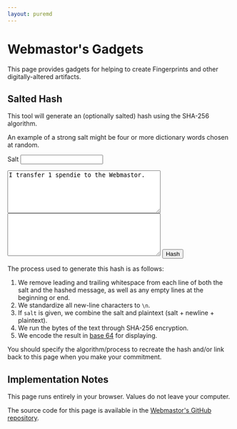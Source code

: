```yaml
---
layout: puremd
---
```

<script>
  async function handleHash() {
    const salt = document.getElementById("hash-salt").value.trim();
    const plaintext = document
      .getElementById("hash-plaintext")
      .value
      .split(/\r?\n|\r|\n/g)
      .map((line) => line.trim())
      .join("\n")
      .trim();
    const saltedPlaintext = (salt + "\n" + plaintext).trim();
    const encodedPlaintext = new TextEncoder().encode(saltedPlaintext);
    const hashedMessage = await window.crypto.subtle.digest("SHA-256", encodedPlaintext);
    const encodedHashedMessage = btoa(
      new Uint8Array(hashedMessage)
        .reduce((data, byte) => data + String.fromCharCode(byte), '')
    );
    const output = document.getElementById("hash-output");
    output.value = encodedHashedMessage;
  }
</script>

# Webmastor's Gadgets

This page provides gadgets for helping to create Fingerprints and other digitally-altered artifacts.

## Salted Hash

This tool will generate an (optionally salted) hash using the SHA-256 algorithm.

An example of a strong salt might be four or more dictionary words chosen at random.

<label for="hash-salt">Salt</label>
<input type="text" id="hash-salt" name="hash-salt" />

<textarea id="hash-plaintext" name="hash-plaintext" rows="6" cols="40">
I transfer 1 spendie to the Webmastor.
</textarea>
<textarea id="hash-output" name="hash-output" rows="6" cols="40" readonly>
</textarea>

<input type="button" value="Hash" onclick="handleHash();">

The process used to generate this hash is as follows:

1. We remove leading and trailing whitespace from each line of both the salt and the hashed message, as well as any empty lines at the beginning or end.
2. We standardize all new-line characters to `\n`.
3. If `salt` is given, we combine the salt and plaintext (salt + newline + plaintext).
4. We run the bytes of the text through SHA-256 encryption.
5. We encode the result in [base 64](<https://en.wikipedia.org/wiki/Base64>) for displaying.

You should specify the algorithm/process to recreate the hash and/or link back to this page when you make your commitment.

## Implementation Notes

This page runs entirely in your browser. Values do not leave your computer.

The source code for this page is available in the [Webmastor's GitHub repository](<https://github.com/AgoraNomic/Webmastor/blob/gh-pages/gadgets.md?plain=1>).
